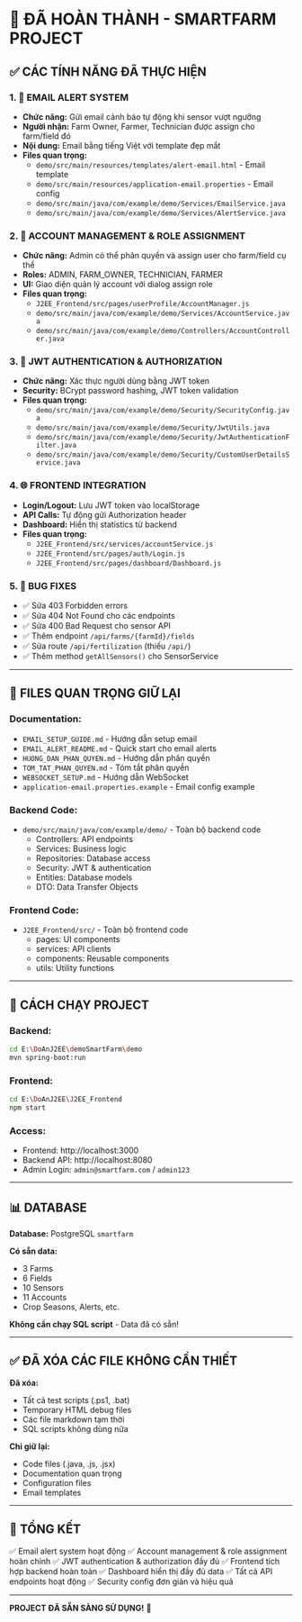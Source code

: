 # 🎉 ĐÃ HOÀN THÀNH - SMARTFARM PROJECT

## ✅ CÁC TÍNH NĂNG ĐÃ THỰC HIỆN

### 1. 📧 **EMAIL ALERT SYSTEM**
- **Chức năng:** Gửi email cảnh báo tự động khi sensor vượt ngưỡng
- **Người nhận:** Farm Owner, Farmer, Technician được assign cho farm/field đó
- **Nội dung:** Email bằng tiếng Việt với template đẹp mắt
- **Files quan trọng:**
  - `demo/src/main/resources/templates/alert-email.html` - Email template
  - `demo/src/main/resources/application-email.properties` - Email config
  - `demo/src/main/java/com/example/demo/Services/EmailService.java`
  - `demo/src/main/java/com/example/demo/Services/AlertService.java`

### 2. 👥 **ACCOUNT MANAGEMENT & ROLE ASSIGNMENT**
- **Chức năng:** Admin có thể phân quyền và assign user cho farm/field cụ thể
- **Roles:** ADMIN, FARM_OWNER, TECHNICIAN, FARMER
- **UI:** Giao diện quản lý account với dialog assign role
- **Files quan trọng:**
  - `J2EE_Frontend/src/pages/userProfile/AccountManager.js`
  - `demo/src/main/java/com/example/demo/Services/AccountService.java`
  - `demo/src/main/java/com/example/demo/Controllers/AccountController.java`

### 3. 🔐 **JWT AUTHENTICATION & AUTHORIZATION**
- **Chức năng:** Xác thực người dùng bằng JWT token
- **Security:** BCrypt password hashing, JWT token validation
- **Files quan trọng:**
  - `demo/src/main/java/com/example/demo/Security/SecurityConfig.java`
  - `demo/src/main/java/com/example/demo/Security/JwtUtils.java`
  - `demo/src/main/java/com/example/demo/Security/JwtAuthenticationFilter.java`
  - `demo/src/main/java/com/example/demo/Security/CustomUserDetailsService.java`

### 4. 🌐 **FRONTEND INTEGRATION**
- **Login/Logout:** Lưu JWT token vào localStorage
- **API Calls:** Tự động gửi Authorization header
- **Dashboard:** Hiển thị statistics từ backend
- **Files quan trọng:**
  - `J2EE_Frontend/src/services/accountService.js`
  - `J2EE_Frontend/src/pages/auth/Login.js`
  - `J2EE_Frontend/src/pages/dashboard/Dashboard.js`

### 5. 🔧 **BUG FIXES**
- ✅ Sửa 403 Forbidden errors
- ✅ Sửa 404 Not Found cho các endpoints
- ✅ Sửa 400 Bad Request cho sensor API
- ✅ Thêm endpoint `/api/farms/{farmId}/fields`
- ✅ Sửa route `/api/fertilization` (thiếu `/api/`)
- ✅ Thêm method `getAllSensors()` cho SensorService

---

## 📂 FILES QUAN TRỌNG GIỮ LẠI

### **Documentation:**
- `EMAIL_SETUP_GUIDE.md` - Hướng dẫn setup email
- `EMAIL_ALERT_README.md` - Quick start cho email alerts
- `HUONG_DAN_PHAN_QUYEN.md` - Hướng dẫn phân quyền
- `TOM_TAT_PHAN_QUYEN.md` - Tóm tắt phân quyền
- `WEBSOCKET_SETUP.md` - Hướng dẫn WebSocket
- `application-email.properties.example` - Email config example

### **Backend Code:**
- `demo/src/main/java/com/example/demo/` - Toàn bộ backend code
  - Controllers: API endpoints
  - Services: Business logic
  - Repositories: Database access
  - Security: JWT & authentication
  - Entities: Database models
  - DTO: Data Transfer Objects

### **Frontend Code:**
- `J2EE_Frontend/src/` - Toàn bộ frontend code
  - pages: UI components
  - services: API clients
  - components: Reusable components
  - utils: Utility functions

---

## 🚀 CÁCH CHẠY PROJECT

### **Backend:**
```bash
cd E:\DoAnJ2EE\demoSmartFarm\demo
mvn spring-boot:run
```

### **Frontend:**
```bash
cd E:\DoAnJ2EE\J2EE_Frontend
npm start
```

### **Access:**
- Frontend: http://localhost:3000
- Backend API: http://localhost:8080
- Admin Login: `admin@smartfarm.com` / `admin123`

---

## 📊 DATABASE

**Database:** PostgreSQL `smartfarm`

**Có sẵn data:**
- 3 Farms
- 6 Fields
- 10 Sensors
- 11 Accounts
- Crop Seasons, Alerts, etc.

**Không cần chạy SQL script** - Data đã có sẵn!

---

## ✅ ĐÃ XÓA CÁC FILE KHÔNG CẦN THIẾT

**Đã xóa:**
- Tất cả test scripts (.ps1, .bat)
- Temporary HTML debug files
- Các file markdown tạm thời
- SQL scripts không dùng nữa

**Chỉ giữ lại:**
- Code files (.java, .js, .jsx)
- Documentation quan trọng
- Configuration files
- Email templates

---

## 🎯 TỔNG KẾT

✅ Email alert system hoạt động
✅ Account management & role assignment hoàn chỉnh
✅ JWT authentication & authorization đầy đủ
✅ Frontend tích hợp backend hoàn toàn
✅ Dashboard hiển thị đầy đủ data
✅ Tất cả API endpoints hoạt động
✅ Security config đơn giản và hiệu quả

---

**PROJECT ĐÃ SẴN SÀNG SỬ DỤNG!** 🎊

